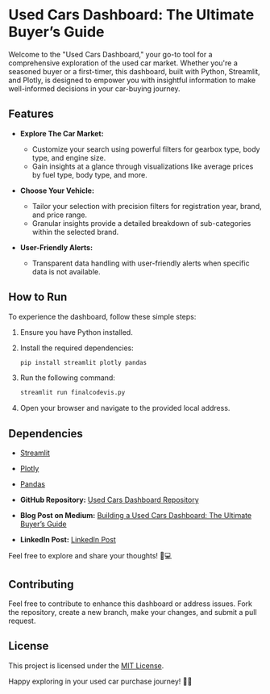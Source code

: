 # Used Cars Dashboard: The Ultimate Buyer’s Guide

Welcome to the "Used Cars Dashboard," your go-to tool for a comprehensive exploration of the used car market. Whether you're a seasoned buyer or a first-timer, this dashboard, built with Python, Streamlit, and Plotly, is designed to empower you with insightful information to make well-informed decisions in your car-buying journey.

## Features

- **Explore The Car Market:**
  - Customize your search using powerful filters for gearbox type, body type, and engine size.
  - Gain insights at a glance through visualizations like average prices by fuel type, body type, and more.

- **Choose Your Vehicle:**
  - Tailor your selection with precision filters for registration year, brand, and price range.
  - Granular insights provide a detailed breakdown of sub-categories within the selected brand.

- **User-Friendly Alerts:**
  - Transparent data handling with user-friendly alerts when specific data is not available.

## How to Run

To experience the dashboard, follow these simple steps:

1. Ensure you have Python installed.

2. Install the required dependencies:
    ```bash
    pip install streamlit plotly pandas
    ```

3. Run the following command:
    ```bash
    streamlit run finalcodevis.py
    ```

4. Open your browser and navigate to the provided local address.

## Dependencies

- [Streamlit](https://www.streamlit.io/)
- [Plotly](https://plotly.com/python/)
- [Pandas](https://pandas.pydata.org/)

- **GitHub Repository:**
  [Used Cars Dashboard Repository](https://github.com/MirzaRiyasatAli)

- **Blog Post on Medium:**
  [Building a Used Cars Dashboard: The Ultimate Buyer’s Guide](https://medium.com/@mirzariyasatali1/building-a-used-cars-dashboard-the-ultimate-buyers-guide-using-streamlit-plotly-and-python-f76dbb66e7a7)

- **LinkedIn Post:**
  [LinkedIn Post](https://www.linkedin.com/posts/mirza-riyasat-ali-688a58150_datascience-machinelearning-usedcarsales-activity-7130717130525720577-pIXj?utm_source=share&utm_medium=member_android)

Feel free to explore and share your thoughts! 🚗💻

## Contributing

Feel free to contribute to enhance this dashboard or address issues. Fork the repository, create a new branch, make your changes, and submit a pull request.

## License

This project is licensed under the [MIT License](LICENSE).

Happy exploring in your used car purchase journey! 🚗💡
